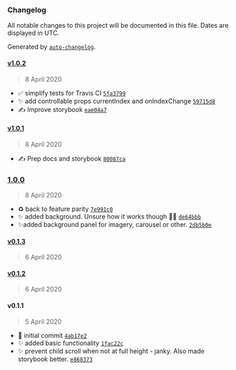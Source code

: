 ### Changelog

All notable changes to this project will be documented in this file. Dates are displayed in UTC.

Generated by [`auto-changelog`](https://github.com/CookPete/auto-changelog).

#### [v1.0.2](https://github.com/mayteio/mui-bottom-sheet/compare/v1.0.1...v1.0.2)

> 8 April 2020

- ✅ simplify tests for Travis CI [`5fa3799`](https://github.com/mayteio/mui-bottom-sheet/commit/5fa37996303532deebec7fa161526d7825a8ea37)
- ✨ add controllable props currentIndex and onIndexChange [`59715d8`](https://github.com/mayteio/mui-bottom-sheet/commit/59715d8147452f124d69b8a74906c1ec9c8dc39e)
- ✍️ Improve storybook [`eae04a7`](https://github.com/mayteio/mui-bottom-sheet/commit/eae04a7f2218dd80c11ca462b32e6e600a8a574b)

#### [v1.0.1](https://github.com/mayteio/mui-bottom-sheet/compare/1.0.0...v1.0.1)

> 8 April 2020

- ✍️ Prep docs and storybook [`80087ca`](https://github.com/mayteio/mui-bottom-sheet/commit/80087ca500085baec652e1fafdb8764897d9b345)

### [1.0.0](https://github.com/mayteio/mui-bottom-sheet/compare/v0.1.3...1.0.0)

> 8 April 2020

- ♻️ back to feature parity [`7e991c0`](https://github.com/mayteio/mui-bottom-sheet/commit/7e991c0121ecc210724d78bc2549fa550c4288ac)
- ✨ added background. Unsure how it works though 🤷‍♂️ [`de64bbb`](https://github.com/mayteio/mui-bottom-sheet/commit/de64bbb49274c8a4ac3445e968eaf54cad0a9ffd)
- ✨added background panel for imagery, carousel or other. [`2db5b0e`](https://github.com/mayteio/mui-bottom-sheet/commit/2db5b0ee54c9163304e3767ed9632b2ceb995cb0)

#### [v0.1.3](https://github.com/mayteio/mui-bottom-sheet/compare/v0.1.2...v0.1.3)

> 6 April 2020

#### [v0.1.2](https://github.com/mayteio/mui-bottom-sheet/compare/v0.1.1...v0.1.2)

> 6 April 2020

#### v0.1.1

> 5 April 2020

- 🍾 initial commit [`4ab17e2`](https://github.com/mayteio/mui-bottom-sheet/commit/4ab17e27bf92d13584f20a8f058a88ecea4a06dc)
- ✨ added basic functionality [`1fac22c`](https://github.com/mayteio/mui-bottom-sheet/commit/1fac22c593ded062dcca361d155c4748276b7a9c)
- ✨ prevent child scroll when not at full height - janky. Also made storybook better. [`e868373`](https://github.com/mayteio/mui-bottom-sheet/commit/e868373f851e70ace27f0345aa7f4ed8e663e981)
